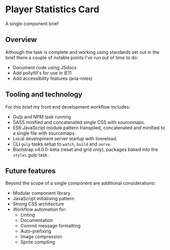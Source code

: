# Player Statistics Card

A single component brief

## Overview
Although the task is complete and working using standards set out in the brief there a couple of notable points I've run out of time to do:

 - Document code using JSdocs
 - Add pollyfill's for use in IE11
 - Add accessibility features (aria-roles)


## Tooling and technology
For this brief my front end development workflow includes:

- Gulp and NPM task running
- SASS minified and concatenated single CSS with sourcemaps.
- ES6 JavaScript module pattern transpiled,  concatenated and minified to a single file with sourcemaps.
- Local development server startup with livereload.
- CLI `gulp` tasks setup to `watch`, `build` and `serve`.
- Bootstrap v4.0.0-beta (reset and grid only), packages baked into the `styles` gulp task.


## Future features
Beyond the scope of a single component are additional considerations:

- Modular component library
- JavaScript initialising pattern
- Strong CSS architecture
- Workflow automation for:
  - Linting
  - Documentation
  - Commit message formatting
  - Auto-prefixing
  - Image compression
  - Sprite compiling
